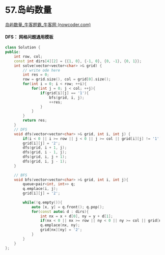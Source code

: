 # 57.岛屿数量

[岛屿数量_牛客题霸_牛客网 (nowcoder.com)](https://www.nowcoder.com/practice/0c9664d1554e466aa107d899418e814e?tpId=295&tags=&title=&difficulty=0&judgeStatus=0&rp=0&sourceUrl=%2Fexam%2Foj%3Fpage%3D1%26tab%3D%E7%AE%97%E6%B3%95%E7%AF%87%26topicId%3D295)



#### DFS：  网格问题通用模板

```c++
class Solution {
public:
    int row, col;
    const int dirs[4][2] = {{1, 0}, {-1, 0}, {0, -1}, {0, 1}};
    int solve(vector<vector<char> >& grid) {
        // write ode here
        int res = 0;
        row = grid.size(), col = grid[0].size();
        for(int i = 0; i < row; ++i){
            for(int j = 0; j < col; ++j){
                if(grid[i][j] == '1'){
                    bfs(grid, i, j);
                    ++res;
                }
            }
        }
        return res;
    }
    // DFS
    void dfs(vector<vector<char> >& grid, int i, int j) {
        if(i < 0 || i >= row || j < 0 || j >= col || grid[i][j] != '1') return;
        grid[i][j] = '2';
        dfs(grid, i + 1, j);
        dfs(grid, i - 1, j);
        dfs(grid, i, j + 1);
        dfs(grid, i, j - 1);
    }
    
    // BFS
    void bfs(vector<vector<char> >& grid, int i, int j){
        queue<pair<int, int>> q;
        q.emplace(i, j);
        grid[i][j] = '2';
        
        while(!q.empty()){
            auto [x, y] = q.front(); q.pop();
            for(const auto& d : dirs){
                int nx = x + d[0], ny = y + d[1];   
                if(nx < 0 || nx >= row || ny < 0 || ny >= col || grid[nx][ny] != '1') continue;
                q.emplace(nx, ny);
                grid[nx][ny] = '2';
            }
        }
    }
};
```

